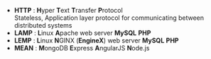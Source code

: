 + **HTTP**  : **H**yper **T**ext **T**ransfer **P**rotocol  
Stateless, Application layer protocol for communicating between distributed systems
+ **LAMP**  : **L**inux **A**pache web server **MySQL** **PHP**
+ **LEMP**  : **L**inux **N**GINX (**EngineX**) web server **MySQL** **PHP**
+ **MEAN**  : **M**ongoDB **E**xpress **A**ngularJS **N**ode.js
